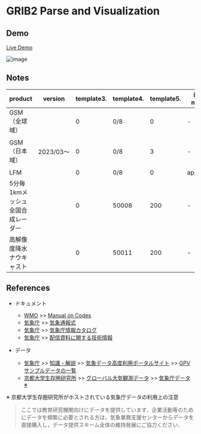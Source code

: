 # GRIB2 Parse and Visualization

## Demo

[Live Demo](https://seotaro.github.io/grib2-rust/)

![image](https://user-images.githubusercontent.com/46148606/235303415-89b75629-29dc-4148-b560-3098636c0624.png)

## Notes

|  product  |  version |  template3.  |  template4.  |  template5.  |  Bit map  | template7.  | Packing  |
| ---- | ----  | ---- | ---- | ---- | ---- | ---- | ---- |
|  GSM（全球域）  |      |  0  |  0/8  |  0  |  -   | 0  | simple  |
|  GSM（日本域）  |  2023/03〜    |  0  |  0/8  |  3  |  -   | 3  | complex packing and spatial differencing  |
|  LFM  |      |  0  |  0/8  |  0  |  applied   | 0  | simple  |
|  5分毎1kmメッシュ全国合成レーダー  |      |  0  |  50008  |  200  |  -  | 200  | run length  |
|  高解像度降水ナウキャスト  |      |  0  |  50011  |  200  |  -  | 200  | run length  |

## References

- ドキュメント
  - [WMO](https://public.wmo.int/) >> [Manual on Codes](https://library.wmo.int/index.php?lvl=notice_display&id=10684#.ZEsjTOxBz0p)
  - [気象庁](https://www.jma.go.jp/jma/index.html) >> [気象通報式](https://www.jma.go.jp/jma/kishou/books/tsuhoshiki/tsuhoshiki.html)
  - [気象庁](https://www.jma.go.jp/jma/index.html) >> [気象庁情報カタログ](https://www.data.jma.go.jp/add/suishin/catalogue/catalogue.html)
  - [気象庁](https://www.jma.go.jp/jma/index.html) >> [配信資料に関する技術情報](https://www.data.jma.go.jp/add/suishin/cgi-bin/jyouhou/jyouhou.cgi)

- データ
  - [気象庁](https://www.jma.go.jp/jma/index.html) >> [知識・解説](https://www.jma.go.jp/jma/menu/menuknowledge.html) >> [気象データ高度利用ポータルサイト](https://www.data.jma.go.jp/developer/index.html) >> [GPVサンプルデータの一覧](https://www.data.jma.go.jp/developer/gpv_sample.html)
  - [京都大学生存圏研究所](http://database.rish.kyoto-u.ac.jp/) >> [グローバル大気観測データ](http://database.rish.kyoto-u.ac.jp/arch/glob-atmos/) >> [気象庁データ ※](http://database.rish.kyoto-u.ac.jp/arch/jmadata/gpv-original.html)

※ 京都大学生存圏研究所がホストされている気象庁データの利用上の注意
> ここでは教育研究機関向けにデータを提供しています．企業活動等のためにデータを頻繁に必要とされる方は，気象業務支援センターからデータを直接購入し，データ提供スキーム全体の維持発展にご協力ください．
